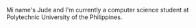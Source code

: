 Mi name's Jude and I'm currently a computer science student at Polytechnic University of the Philippines.
